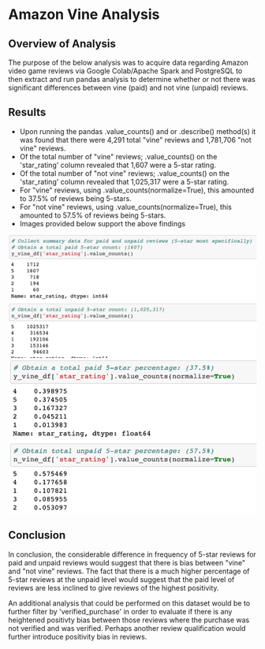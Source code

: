 # Amazon Vine Analysis

## Overview of Analysis

The purpose of the below analysis was to acquire data regarding Amazon video game reviews via Google Colab/Apache Spark and PostgreSQL to then extract and run pandas analysis to determine whether or not there was significant differences between vine (paid) and not vine (unpaid) reviews.

## Results

 - Upon running the pandas .value_counts() and or .describe() method(s) it was found that there were 4,291 total "vine" reviews and 1,781,706 "not vine" reviews.
 - Of the total number of "vine" reviews; .value_counts() on the 'star_rating' column revealed that 1,607 were a 5-star rating.
 - Of the total number of "not vine" reviews; .value_counts() on the 'star_rating' column revealed that 1,025,317 were a 5-star rating.
 - For "vine" reviews, using .value_counts(normalize=True), this amounted to 37.5% of reviews being 5-stars.
 - For "not vine" reviews, using .value_counts(normalize=True), this amounted to 57.5% of reviews being 5-stars.
 - Images provided below support the above findings
 
 ![](https://github.com/treywehr1/Amazon_Vine_Analysis/blob/main/resources/total_counts.png)
 ![](https://github.com/treywehr1/Amazon_Vine_Analysis/blob/main/resources/total_percentages.png)
 
 ## Conclusion
 
In conclusion, the considerable difference in frequency of 5-star reviews for paid and unpaid reviews would suggest that there is bias between "vine" and "not vine" reviews. The fact that there is a much higher percentage of 5-star reviews at the unpaid level would suggest that the paid level of reviews are less inclined to give reviews of the highest positivity.

An additional analysis that could be performed on this dataset would be to further filter by 'verified_purchase' in order to evaluate if there is any heightened positivty bias between those reviews where the purchase was not verified and was verified. Perhaps another review qualification would further introduce positivity bias in reviews.
